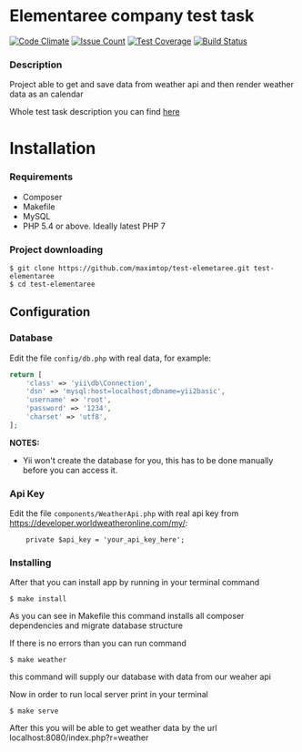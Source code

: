 # Elementaree company test task

[![Code Climate](https://codeclimate.com/github/maximtop/ee-test-task/badges/gpa.svg)](https://codeclimate.com/github/maximtop/ee-test-task)
[![Issue Count](https://codeclimate.com/github/maximtop/ee-test-task/badges/issue_count.svg)](https://codeclimate.com/github/maximtop/ee-test-task)
[![Test Coverage](https://codeclimate.com/github/maximtop/ee-test-task/badges/coverage.svg)](https://codeclimate.com/github/maximtop/ee-test-task/coverage)
[![Build Status](https://travis-ci.org/maximtop/ee-test-task.svg?branch=master)](https://travis-ci.org/maximtop/ee-test-task)

### Description
Project able to get and save data from weather api and then render weather data as an calendar

Whole test task description you can find [here](https://docs.google.com/spreadsheets/d/1kcn2QQs2oSfg-7STnvGffqta_-c-yM0fzmKbzTUYRss/edit?usp=sharing)

Installation
============

### Requirements

- Composer
- Makefile
- MySQL
- PHP 5.4 or above. Ideally latest PHP 7

### Project downloading
```
$ git clone https://github.com/maximtop/test-elemetaree.git test-elementaree
$ cd test-elementaree
```

Configuration
-------------

### Database

Edit the file `config/db.php` with real data, for example:

```php
return [
    'class' => 'yii\db\Connection',
    'dsn' => 'mysql:host=localhost;dbname=yii2basic',
    'username' => 'root',
    'password' => '1234',
    'charset' => 'utf8',
];
```

**NOTES:**
- Yii won't create the database for you, this has to be done manually before you can access it.

### Api Key

Edit the file `components/WeatherApi.php` with real api key from https://developer.worldweatheronline.com/my/:

```{
    private $api_key = 'your_api_key_here';
```

### Installing

After that you can install app by running in your terminal command
```
$ make install
```
As you can see in Makefile this command installs all composer dependencies and migrate database structure

If there is no errors than you can run command
```
$ make weather
```
this command will supply our database with data from our weaher api

Now in order to run local server print in your terminal
```
$ make serve
```
After this you will be able to get weather data by the url
localhost:8080/index.php?r=weather
